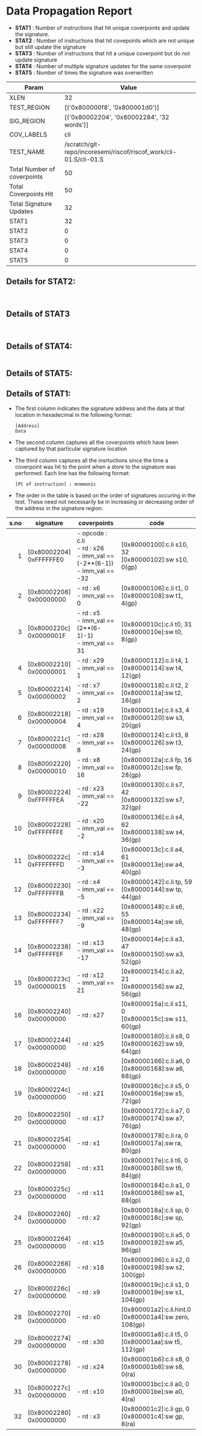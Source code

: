 
# Data Propagation Report

- **STAT1** : Number of instructions that hit unique coverpoints and update the signature.
- **STAT2** : Number of instructions that hit covepoints which are not unique but still update the signature
- **STAT3** : Number of instructions that hit a unique coverpoint but do not update signature
- **STAT4** : Number of multiple signature updates for the same coverpoint
- **STAT5** : Number of times the signature was overwritten

| Param                     | Value    |
|---------------------------|----------|
| XLEN                      | 32      |
| TEST_REGION               | [('0x800000f8', '0x800001d0')]      |
| SIG_REGION                | [('0x80002204', '0x80002284', '32 words')]      |
| COV_LABELS                | cli      |
| TEST_NAME                 | /scratch/git-repo/incoresemi/riscof/riscof_work/cli-01.S/cli-01.S    |
| Total Number of coverpoints| 50     |
| Total Coverpoints Hit     | 50      |
| Total Signature Updates   | 32      |
| STAT1                     | 32      |
| STAT2                     | 0      |
| STAT3                     | 0     |
| STAT4                     | 0     |
| STAT5                     | 0     |

## Details for STAT2:

```


```

## Details of STAT3

```


```

## Details of STAT4:

```

```

## Details of STAT5:



## Details of STAT1:

- The first column indicates the signature address and the data at that location in hexadecimal in the following format: 
  ```
  [Address]
  Data
  ```

- The second column captures all the coverpoints which have been captured by that particular signature location

- The third column captures all the insrtuctions since the time a coverpoint was
  hit to the point when a store to the signature was performed. Each line has
  the following format:
  ```
  [PC of instruction] : mnemonic
  ```
- The order in the table is based on the order of signatures occuring in the
  test. These need not necessarily be in increasing or decreasing order of the
  address in the signature region.

|s.no|        signature         |                                     coverpoints                                     |                             code                              |
|---:|--------------------------|-------------------------------------------------------------------------------------|---------------------------------------------------------------|
|   1|[0x80002204]<br>0xFFFFFFE0|- opcode : c.li<br> - rd : x26<br> - imm_val == (-2**(6-1))<br> - imm_val == -32<br> |[0x80000100]:c.li s10, 32<br> [0x80000102]:sw s10, 0(gp)<br>   |
|   2|[0x80002208]<br>0x00000000|- rd : x6<br> - imm_val == 0<br>                                                     |[0x80000106]:c.li t1, 0<br> [0x80000108]:sw t1, 4(gp)<br>      |
|   3|[0x8000220c]<br>0x0000001F|- rd : x5<br> - imm_val == (2**(6-1)-1)<br> - imm_val == 31<br>                      |[0x8000010c]:c.li t0, 31<br> [0x8000010e]:sw t0, 8(gp)<br>     |
|   4|[0x80002210]<br>0x00000001|- rd : x29<br> - imm_val == 1<br>                                                    |[0x80000112]:c.li t4, 1<br> [0x80000114]:sw t4, 12(gp)<br>     |
|   5|[0x80002214]<br>0x00000002|- rd : x7<br> - imm_val == 2<br>                                                     |[0x80000118]:c.li t2, 2<br> [0x8000011a]:sw t2, 16(gp)<br>     |
|   6|[0x80002218]<br>0x00000004|- rd : x19<br> - imm_val == 4<br>                                                    |[0x8000011e]:c.li s3, 4<br> [0x80000120]:sw s3, 20(gp)<br>     |
|   7|[0x8000221c]<br>0x00000008|- rd : x28<br> - imm_val == 8<br>                                                    |[0x80000124]:c.li t3, 8<br> [0x80000126]:sw t3, 24(gp)<br>     |
|   8|[0x80002220]<br>0x00000010|- rd : x8<br> - imm_val == 16<br>                                                    |[0x8000012a]:c.li fp, 16<br> [0x8000012c]:sw fp, 28(gp)<br>    |
|   9|[0x80002224]<br>0xFFFFFFEA|- rd : x23<br> - imm_val == -22<br>                                                  |[0x80000130]:c.li s7, 42<br> [0x80000132]:sw s7, 32(gp)<br>    |
|  10|[0x80002228]<br>0xFFFFFFFE|- rd : x20<br> - imm_val == -2<br>                                                   |[0x80000136]:c.li s4, 62<br> [0x80000138]:sw s4, 36(gp)<br>    |
|  11|[0x8000222c]<br>0xFFFFFFFD|- rd : x14<br> - imm_val == -3<br>                                                   |[0x8000013c]:c.li a4, 61<br> [0x8000013e]:sw a4, 40(gp)<br>    |
|  12|[0x80002230]<br>0xFFFFFFFB|- rd : x4<br> - imm_val == -5<br>                                                    |[0x80000142]:c.li tp, 59<br> [0x80000144]:sw tp, 44(gp)<br>    |
|  13|[0x80002234]<br>0xFFFFFFF7|- rd : x22<br> - imm_val == -9<br>                                                   |[0x80000148]:c.li s6, 55<br> [0x8000014a]:sw s6, 48(gp)<br>    |
|  14|[0x80002238]<br>0xFFFFFFEF|- rd : x13<br> - imm_val == -17<br>                                                  |[0x8000014e]:c.li a3, 47<br> [0x80000150]:sw a3, 52(gp)<br>    |
|  15|[0x8000223c]<br>0x00000015|- rd : x12<br> - imm_val == 21<br>                                                   |[0x80000154]:c.li a2, 21<br> [0x80000156]:sw a2, 56(gp)<br>    |
|  16|[0x80002240]<br>0x00000000|- rd : x27<br>                                                                       |[0x8000015a]:c.li s11, 0<br> [0x8000015c]:sw s11, 60(gp)<br>   |
|  17|[0x80002244]<br>0x00000000|- rd : x25<br>                                                                       |[0x80000160]:c.li s9, 0<br> [0x80000162]:sw s9, 64(gp)<br>     |
|  18|[0x80002248]<br>0x00000000|- rd : x16<br>                                                                       |[0x80000166]:c.li a6, 0<br> [0x80000168]:sw a6, 68(gp)<br>     |
|  19|[0x8000224c]<br>0x00000000|- rd : x21<br>                                                                       |[0x8000016c]:c.li s5, 0<br> [0x8000016e]:sw s5, 72(gp)<br>     |
|  20|[0x80002250]<br>0x00000000|- rd : x17<br>                                                                       |[0x80000172]:c.li a7, 0<br> [0x80000174]:sw a7, 76(gp)<br>     |
|  21|[0x80002254]<br>0x00000000|- rd : x1<br>                                                                        |[0x80000178]:c.li ra, 0<br> [0x8000017a]:sw ra, 80(gp)<br>     |
|  22|[0x80002258]<br>0x00000000|- rd : x31<br>                                                                       |[0x8000017e]:c.li t6, 0<br> [0x80000180]:sw t6, 84(gp)<br>     |
|  23|[0x8000225c]<br>0x00000000|- rd : x11<br>                                                                       |[0x80000184]:c.li a1, 0<br> [0x80000186]:sw a1, 88(gp)<br>     |
|  24|[0x80002260]<br>0x00000000|- rd : x2<br>                                                                        |[0x8000018a]:c.li sp, 0<br> [0x8000018c]:sw sp, 92(gp)<br>     |
|  25|[0x80002264]<br>0x00000000|- rd : x15<br>                                                                       |[0x80000190]:c.li a5, 0<br> [0x80000192]:sw a5, 96(gp)<br>     |
|  26|[0x80002268]<br>0x00000000|- rd : x18<br>                                                                       |[0x80000196]:c.li s2, 0<br> [0x80000198]:sw s2, 100(gp)<br>    |
|  27|[0x8000226c]<br>0x00000000|- rd : x9<br>                                                                        |[0x8000019c]:c.li s1, 0<br> [0x8000019e]:sw s1, 104(gp)<br>    |
|  28|[0x80002270]<br>0x00000000|- rd : x0<br>                                                                        |[0x800001a2]:c.li.hint.0<br> [0x800001a4]:sw zero, 108(gp)<br> |
|  29|[0x80002274]<br>0x00000000|- rd : x30<br>                                                                       |[0x800001a8]:c.li t5, 0<br> [0x800001aa]:sw t5, 112(gp)<br>    |
|  30|[0x80002278]<br>0x00000000|- rd : x24<br>                                                                       |[0x800001b6]:c.li s8, 0<br> [0x800001b8]:sw s8, 0(ra)<br>      |
|  31|[0x8000227c]<br>0x00000000|- rd : x10<br>                                                                       |[0x800001bc]:c.li a0, 0<br> [0x800001be]:sw a0, 4(ra)<br>      |
|  32|[0x80002280]<br>0x00000000|- rd : x3<br>                                                                        |[0x800001c2]:c.li gp, 0<br> [0x800001c4]:sw gp, 8(ra)<br>      |

